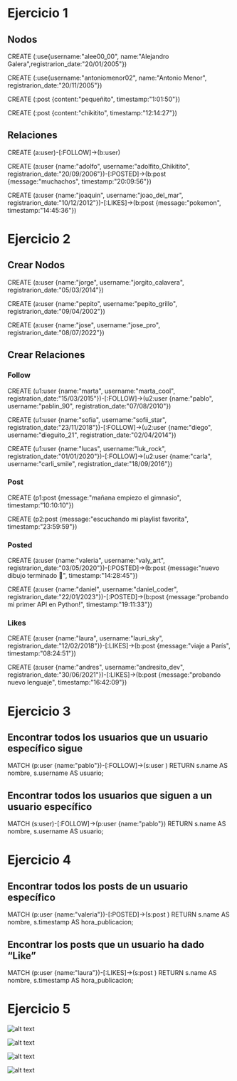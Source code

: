 # Ejercicio 1

## Nodos
CREATE (:use{username:"alee00_00", name:"Alejandro Galera",registrarion_date:"20/01/2005"})

CREATE (:use{username:"antoniomenor02", name:"Antonio Menor", registrarion_date:"20/11/2005"})

CREATE (:post {content:"pequeñito", timestamp:"1:01:50"})

CREATE (:post {content:"chikitito", timestamp:"12:14:27"})


## Relaciones

CREATE (a:user)-[:FOLLOW]->(b:user)


CREATE (a:user {name:"adolfo", username:"adolfito_Chikitito", registrarion_date:"20/09/2006"})-[:POSTED]->(b:post {message:"muchachos", timestamp:"20:09:56"})

CREATE (a:user {name:"joaquin", username:"joao_del_mar", registrarion_date:"10/12/2012"})-[:LIKES]->(b:post {message:"pokemon", timestamp:"14:45:36"})

# Ejercicio 2

## Crear Nodos
CREATE (a:user {name:"jorge", username:"jorgito_calavera", registrarion_date:"05/03/2014"})

CREATE (a:user {name:"pepito", username:"pepito_grillo", registrarion_date:"09/04/2002"})

CREATE (a:user {name:"jose", username:"jose_pro", registrarion_date:"08/07/2022"})

## Crear Relaciones
### Follow

CREATE (u1:user {name:"marta", username:"marta_cool", registration_date:"15/03/2015"})-[:FOLLOW]->(u2:user {name:"pablo", username:"pablin_90", registration_date:"07/08/2010"})

CREATE (u1:user {name:"sofia", username:"sofii_star", registration_date:"23/11/2018"})-[:FOLLOW]->(u2:user {name:"diego", username:"dieguito_21", registration_date:"02/04/2014"})

CREATE (u1:user {name:"lucas", username:"luk_rock", registration_date:"01/01/2020"})-[:FOLLOW]->(u2:user {name:"carla", username:"carli_smile", registration_date:"18/09/2016"})

### Post

CREATE (p1:post {message:"mañana empiezo el gimnasio", timestamp:"10:10:10"})

CREATE (p2:post {message:"escuchando mi playlist favorita", timestamp:"23:59:59"})

### Posted

CREATE (a:user {name:"valeria", username:"valy_art", registrarion_date:"03/05/2020"})-[:POSTED]->(b:post {message:"nuevo dibujo terminado 🎨", timestamp:"14:28:45"})

CREATE (a:user {name:"daniel", username:"daniel_coder", registrarion_date:"22/01/2023"})-[:POSTED]->(b:post {message:"probando mi primer API en Python!", timestamp:"19:11:33"})

### Likes

CREATE (a:user {name:"laura", username:"lauri_sky", registrarion_date:"12/02/2018"})-[:LIKES]->(b:post {message:"viaje a París", timestamp:"08:24:51"})

CREATE (a:user {name:"andres", username:"andresito_dev", registrarion_date:"30/06/2021"})-[:LIKES]->(b:post {message:"probando nuevo lenguaje", timestamp:"16:42:09"})


# Ejercicio 3

## Encontrar todos los usuarios que un usuario específico sigue

MATCH (p:user {name:"pablo"})-[:FOLLOW]->(s:user )
RETURN s.name AS nombre, s.username AS usuario;

## Encontrar todos los usuarios que siguen a un usuario específico

MATCH (s:user)-[:FOLLOW]->(p:user {name:"pablo"})
RETURN s.name AS nombre, s.username AS usuario;

# Ejercicio 4

## Encontrar todos los posts de un usuario específico

MATCH (p:user {name:"valeria"})-[:POSTED]->(s:post )
RETURN s.name AS nombre, s.timestamp AS hora_publicacion;

## Encontrar los posts que un usuario ha dado “Like”

MATCH (p:user {name:"laura"})-[:LIKES]->(s:post )
RETURN s.name AS nombre, s.timestamp AS hora_publicacion;

# Ejercicio 5

![alt text](image.png)

![alt text](image-1.png)

![alt text](image-2.png)

![alt text](image-3.png)